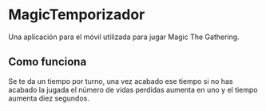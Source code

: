 # MagicTemporizador
Una aplicación para el móvil utilizada para jugar Magic The Gathering.

## Como funciona
Se te da un tiempo por turno, una vez acabado ese tiempo si no has acabado la jugada el número de vidas perdidas aumenta en uno y el tiempo aumenta diez segundos.
